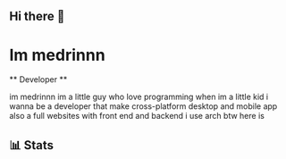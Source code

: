 ## Hi there 👋
# Im medrinnn

** Developer **

im medrinnn im a little guy who love programming when im a little kid i wanna be a developer that make cross-platform desktop and mobile app also a full websites with front end and backend i use arch btw here is 

## 📊 Stats

